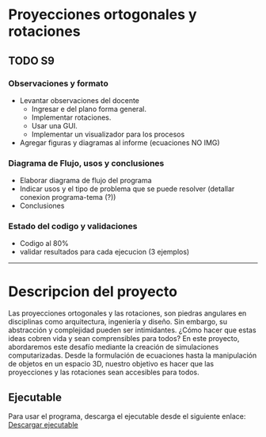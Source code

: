 # Proyecciones ortogonales y rotaciones

## TODO S9

### Observaciones y formato

- Levantar observaciones del docente
  - Ingresar e del plano forma general.
  - Implementar rotaciones.
  - Usar una GUI.
  - Implementar un visualizador para los procesos
- Agregar figuras y diagramas al informe (ecuaciones NO IMG)

### Diagrama de Flujo, usos y conclusiones

- Elaborar diagrama de flujo del programa
- Indicar usos y el tipo de problema que se puede resolver (detallar conexion programa-tema (?))
- Conclusiones

### Estado del codigo y validaciones

- Codigo al 80%
- validar resultados para cada ejecucion (3 ejemplos)

---

# Descripcion del proyecto

Las proyecciones ortogonales y las rotaciones, son piedras angulares en disciplinas como arquitectura, ingeniería y diseño. Sin embargo, su abstracción y complejidad pueden ser intimidantes. ¿Cómo hacer que estas ideas cobren vida y sean comprensibles para todos? En este proyecto, abordaremos este desafío mediante la creación de simulaciones computarizadas. Desde la formulación de ecuaciones hasta la manipulación de objetos en un espacio 3D, nuestro objetivo es hacer que las proyecciones y las rotaciones sean accesibles para todos.

## Ejecutable

Para usar el programa, descarga el ejecutable desde el siguiente enlace: [Descargar ejecutable](https://github.com/202210494/algebra-lineal-grupo-04/releases/download/v1/MA331_2024-01_Proyecto_Grupo_4.exe)
